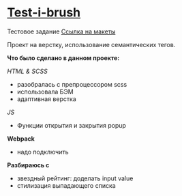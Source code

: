 # [Test-i-brush](https://yippeesmile.github.io/test-ibrush/) 

Тестовое задание [Ссылка на макеты](https://www.figma.com/file/Pqr5ItL4NrA9JFxXkHwOpt/%D0%A2%D0%B5%D1%81%D1%82%D0%BE%D0%B2%D0%BE%D0%B5-%D0%BD%D0%B0-%D0%B2%D0%B5%D1%80%D1%81%D1%82%D0%BA%D1%83-2.0-(%D0%BE%D0%BA%D1%82-23)?type=design&node-id=3112-411&mode=design&t=8CjX3iUGKP28agzb-0)

Проект на верстку, использование семантических тегов.

**Что было сделано в данном проекте:**

*HTML & SCSS*
* разобралась c препроцессором scss
* использовала БЭМ
* адаптивная верстка 


*JS*
* Функции открытия и закрытия popup



**Webpack** 
* надо подключить


**Разбираюсь с**

* звездный рейтинг: доделать input value
* стилизация выпадающего списка
